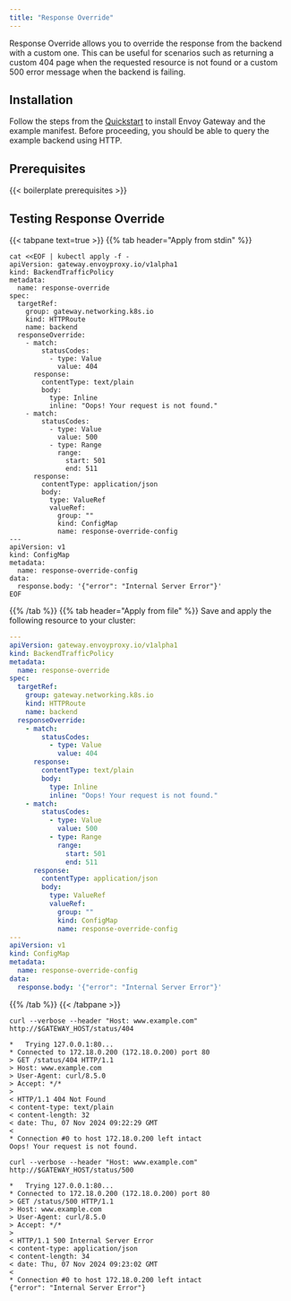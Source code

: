 ```yaml
---
title: "Response Override"
---
```


Response Override allows you to override the response from the backend with a custom one. This can be useful for scenarios such as returning a custom 404 page when the requested resource is not found or a custom 500 error message when the backend is failing.

## Installation

Follow the steps from the [Quickstart](../../quickstart) to install Envoy Gateway and the example manifest.
Before proceeding, you should be able to query the example backend using HTTP.

## Prerequisites

{{< boilerplate prerequisites >}}

## Testing Response Override

{{< tabpane text=true >}}
{{% tab header="Apply from stdin" %}}

```shell
cat <<EOF | kubectl apply -f -
apiVersion: gateway.envoyproxy.io/v1alpha1
kind: BackendTrafficPolicy
metadata:
  name: response-override
spec:
  targetRef:
    group: gateway.networking.k8s.io
    kind: HTTPRoute
    name: backend
  responseOverride:
    - match:
        statusCodes:
          - type: Value
            value: 404
      response:
        contentType: text/plain
        body:
          type: Inline
          inline: "Oops! Your request is not found."
    - match:
        statusCodes:
          - type: Value
            value: 500
          - type: Range
            range:
              start: 501
              end: 511
      response:
        contentType: application/json
        body:
          type: ValueRef
          valueRef:
            group: ""
            kind: ConfigMap
            name: response-override-config
---
apiVersion: v1
kind: ConfigMap
metadata:
  name: response-override-config
data:
  response.body: '{"error": "Internal Server Error"}'
EOF
```

{{% /tab %}}
{{% tab header="Apply from file" %}}
Save and apply the following resource to your cluster:

```yaml
---
apiVersion: gateway.envoyproxy.io/v1alpha1
kind: BackendTrafficPolicy
metadata:
  name: response-override
spec:
  targetRef:
    group: gateway.networking.k8s.io
    kind: HTTPRoute
    name: backend
  responseOverride:
    - match:
        statusCodes:
          - type: Value
            value: 404
      response:
        contentType: text/plain
        body:
          type: Inline
          inline: "Oops! Your request is not found."
    - match:
        statusCodes:
          - type: Value
            value: 500
          - type: Range
            range:
              start: 501
              end: 511
      response:
        contentType: application/json
        body:
          type: ValueRef
          valueRef:
            group: ""
            kind: ConfigMap
            name: response-override-config
---
apiVersion: v1
kind: ConfigMap
metadata:
  name: response-override-config
data:
  response.body: '{"error": "Internal Server Error"}'
```

{{% /tab %}}
{{< /tabpane >}}

```shell
curl --verbose --header "Host: www.example.com" http://$GATEWAY_HOST/status/404
```

```console
*   Trying 127.0.0.1:80...
* Connected to 172.18.0.200 (172.18.0.200) port 80
> GET /status/404 HTTP/1.1
> Host: www.example.com
> User-Agent: curl/8.5.0
> Accept: */*
>
< HTTP/1.1 404 Not Found
< content-type: text/plain
< content-length: 32
< date: Thu, 07 Nov 2024 09:22:29 GMT
<
* Connection #0 to host 172.18.0.200 left intact
Oops! Your request is not found.
```

```shell
curl --verbose --header "Host: www.example.com" http://$GATEWAY_HOST/status/500
```

```console
*   Trying 127.0.0.1:80...
* Connected to 172.18.0.200 (172.18.0.200) port 80
> GET /status/500 HTTP/1.1
> Host: www.example.com
> User-Agent: curl/8.5.0
> Accept: */*
>
< HTTP/1.1 500 Internal Server Error
< content-type: application/json
< content-length: 34
< date: Thu, 07 Nov 2024 09:23:02 GMT
<
* Connection #0 to host 172.18.0.200 left intact
{"error": "Internal Server Error"}
```